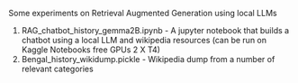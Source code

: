 Some experiments on Retrieval Augmented Generation using local LLMs
1. RAG_chatbot_history_gemma2B.ipynb - A jupyter notebook that builds a chatbot using a local LLM and wikipedia resources (can be run on Kaggle Notebooks free GPUs 2 X T4)
2. Bengal_history_wikidump.pickle - Wikipedia dump from a number of relevant categories 

